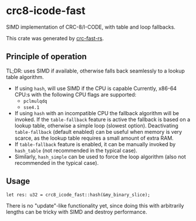 # crc8-icode-fast

SIMD implementation of CRC-8/I-CODE, with table and loop fallbacks.

This crate was generated by
[crc-fast-rs](https://github.com/TobiasBengtsson/crc-fast-rs).

## Principle of operation

TL;DR: uses SIMD if available, otherwise falls back seamlessly to a lookup table
algorithm.

- If using `hash`, will use SIMD if the CPU is capable
  Currently, x86-64 CPU:s with the following CPU flags are supported:
  - `pclmulqdq`
  - `sse4.1`
- If using `hash` with an incompatible CPU the fallback algorithm will be
  invoked. If the `table-fallback` feature is active the fallback is based on
  a lookup table, otherwise a simple loop (slowest option). Deactivating
  `table-fallback` (default enabled) can be useful when memory is very scarce,
  as the lookup table requires a small amount of extra RAM.
- If `table-fallback` feature is enabled, it can be manually invoked by
  `hash_table` (not recommended in the typical case).
- Similarly, `hash_simple` can be used to force the loop algorithm (also not
  recommended in the typical case).

## Usage

```
let res: u32 = crc8_icode_fast::hash(&my_binary_slice);
```

There is no "update"-like functionality yet, since doing this with arbitrarily
lengths can be tricky with SIMD and destroy performance.
